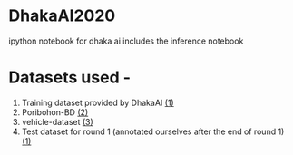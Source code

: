 # DhakaAI2020
ipython notebook for dhaka ai
includes the inference notebook


# Datasets used - 
1) Training dataset provided by DhakaAI [(1)](https://doi.org/10.7910/DVN/POREXF)
2) Poribohon-BD [(2)](https://data.mendeley.com/datasets/pwyyg8zmk5/1)
3) vehicle-dataset [(3)](https://github.com/kasperhaaland/vehicle-dataset)
4) Test dataset for round 1 (annotated ourselves after the end of round 1)  [(1)](https://doi.org/10.7910/DVN/POREXF)


